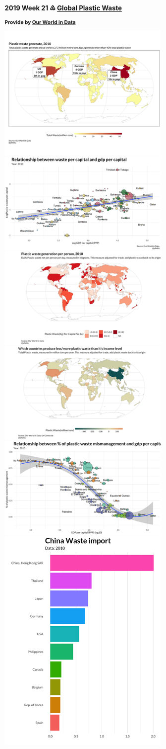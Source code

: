 
## **2019 Week 21 ♳  [Global Plastic Waste](https://github.com/rfordatascience/tidytuesday/blob/master/data/2019/2019-05-21)**

### Provide by [Our World in Data](https://ourworldindata.org/plastic-pollution)

![](https://github.com/moxiaoran/tidytuesday/blob/master/pic/2019_05_21/plastic_map.png?raw=true)
![](https://github.com/moxiaoran/tidytuesday/blob/master/pic/2019_05_21/gdp_waste.png?raw=true)
![](https://github.com/moxiaoran/tidytuesday/blob/master/pic/2019_05_21/gdp_waste_per.png?raw=true)
![](https://github.com/moxiaoran/tidytuesday/blob/master/pic/2019_05_21/gdp_waste_income.png?raw=true)
![](https://github.com/moxiaoran/tidytuesday/blob/master/pic/2019_05_21/mis_gdp.png?raw=true)
![](https://github.com/moxiaoran/tidytuesday/blob/master/pic/2019_05_21/china_waste_import.png?raw=true)

